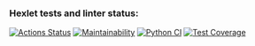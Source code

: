 ### Hexlet tests and linter status:
[![Actions Status](https://github.com/SaltyFingers/python-project-lvl2/workflows/hexlet-check/badge.svg)](https://github.com/SaltyFingers/python-project-lvl2/actions)
[![Maintainability](https://api.codeclimate.com/v1/badges/bc4768616c2143e6fa4a/maintainability)](https://codeclimate.com/github/SaltyFingers/python-project-lvl2/maintainability)
[![Python CI](https://github.com/SaltyFingers/python-project-lvl2/actions/workflows/lint-test.yml/badge.svg)](https://github.com/SaltyFingers/python-project-lvl2/actions/workflows/lint-test.yml)
[![Test Coverage](https://api.codeclimate.com/v1/badges/bc4768616c2143e6fa4a/test_coverage)](https://codeclimate.com/github/SaltyFingers/python-project-lvl2/test_coverage)